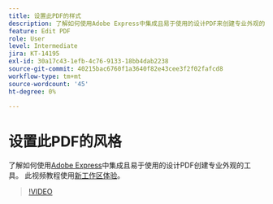 ```yaml
---
title: 设置此PDF的样式
description: 了解如何使用Adobe Express中集成且易于使用的设计PDF来创建专业外观的工具
feature: Edit PDF
role: User
level: Intermediate
jira: KT-14195
exl-id: 30a17c43-1efb-4c76-9133-18bb4dab2238
source-git-commit: 40215bac6760f1a3640f82e43cee3f2f02fafcd8
workflow-type: tm+mt
source-wordcount: '45'
ht-degree: 0%

---
```


# 设置此PDF的风格

了解如何使用[Adobe Express](https://express.adobe.com)中集成且易于使用的设计PDF创建专业外观的工具。 此视频教程使用[新工作区体验](new-workspace.md)。

>[!VIDEO](https://video.tv.adobe.com/v/3425137?quality=12&learn=on&hidetitle=true)
